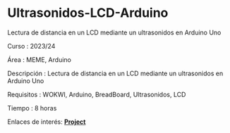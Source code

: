 # Ultrasonidos-LCD-Arduino
Lectura de distancia en un LCD mediante un ultrasonidos en Arduino Uno


Curso       : 2023/24

Área        : MEME, Arduino

Descripción : Lectura de distancia en un LCD mediante un ultrasonidos en Arduino Uno

Requisitos  : WOKWI, Arduino, BreadBoard, Ultrasonidos, LCD

Tiempo      : 8 horas

Enlaces de interés:  [**Project**]([https://wokwi.com/projects/389884958485491713])
